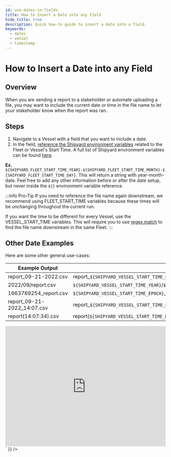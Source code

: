 ```yaml
---
id: use-dates-in-fields
title: How to Insert a Date into any Field
hide_title: true
description: Quick how-to guide to insert a date into a field.
keywords:
  - dates
  - vessel
  - timestamp
---
```


# How to Insert a Date into any Field

## Overview

When you are sending a report to a stakeholder or automate uploading a file, you may want to include the current date or time in the file name to let your stakeholder know when the report was ran. 

## Steps

1. Navigate to a Vessel with a field that you want to include a date.
2. In the field, [reference the Shipyard environment variables](how-tos/../../environment-variables/access-environment-variables-in-ui.md) related to the Fleet or Vessel's Start Time. A full list of Shipyard environment variables can be found [here](../../reference/environment-variables/shipyard-environment-variables.md).

**Ex.**  `${SHIPYARD_FLEET_START_TIME_YEAR}-${SHIPYARD_FLEET_START_TIME_MONTH}-${SHIPYARD_FLEET_START_TIME_DAY}`. This will return a string with year-month-date. Feel free to add any other information before or after the date setup, but never inside the `${}` environment variable reference.

:::info Pro-Tip
If you need to reference the file name again downstream, we recommend using FLEET_START_TIME variables because these times will be unchanging throughout the current run.

If you want the time to be different for every Vessel, use the VESSEL_START_TIME variables. This will require you to use [regex match](../../reference/blueprints/blueprint-library/match-type.md#regex-match) to find the file name downstream in the same Fleet.
:::

## Other Date Examples
Here are some other general use-cases:

| Example Output   | Field Entry                                                                                                                                                                      |
|------------------|----------------------------------------------------------------------------------------------------------------------------------------------------------------------------------|
| report_09-21-2022.csv       | report\_`${SHIPYARD_VESSEL_START_TIME_MONTH}`-`${SHIPYARD_VESSEL_START_TIME_DAY}`-`${SHIPYARD_VESSEL_START_TIME_YEAR}`.csv                                                                         |
| 2022/09/report.csv          | `${SHIPYARD_VESSEL_START_TIME_YEAR}`/`${SHIPYARD_VESSEL_START_TIME_MONTH}`/report.csv                                                                                                       |
| 1663769254_report.csv       | `${SHIPYARD_VESSEL_START_TIME_EPOCH}`\_report.csv                                                                                                                                              |
| report_09-21-2022_14:07.csv | report\_`${SHIPYARD_VESSEL_START_TIME_MONTH}`-`${SHIPYARD_VESSEL_START_TIME_DAY}`-`${SHIPYARD_VESSEL_START_TIME_YEAR}`\_`${SHIPYARD_VESSEL_START_TIME_HOUR}`:`${SHIPYARD_VESSEL_START_TIME_MINUTE}` |
| report(14:07:34).csv        | report(`${SHIPYARD_VESSEL_START_TIME_HOUR}`:`${SHIPYARD_VESSEL_START_TIME_MINUTE}`:`${SHIPYARD_VESSEL_START_TIME_SECOND}`).csv 

<div dangerouslySetInnerHTML={{ __html: `<div style="position: relative; padding-bottom: calc(66.66666666666666% + 41px); height: 0;"><iframe src="https://demo.arcade.software/Nyw0QeB25kX2n4NTlqLP?embed" frameborder="0" loading="lazy" webkitallowfullscreen mozallowfullscreen allowfullscreen style="position: absolute; top: 0; left: 0; width: 100%; height: 100%;color-scheme: light;" title="How to Insert a Date into any Field"></iframe></div>` }} />

